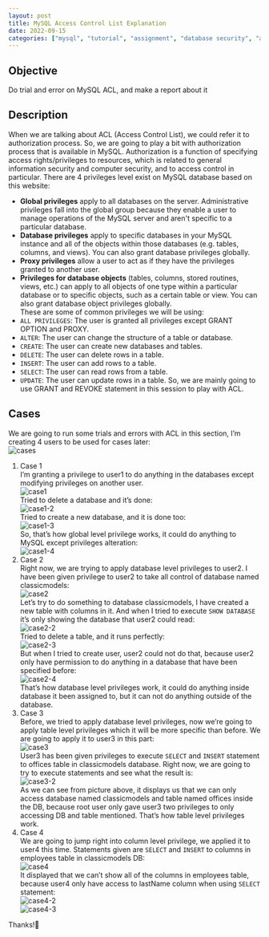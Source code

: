 ```yaml
---
layout: post
title: MySQL Access Control List Explanation
date: 2022-09-15
categories: ["mysql", "tutorial", "assignment", "database security", "acl"]
---
```


## Objective
Do trial and error on MySQL ACL, and make a report about it
## Description
When we are talking about ACL (Access Control List), we could refer it to authorization process. So, we are going to play a bit with authorization process that is available in MySQL. Authorization is a function of specifying access rights/privileges to resources, which is related to general information security and computer security, and to access control in particular.
There are 4 privileges level exist on MySQL database based on this website:
- **Global privileges** apply to all databases on the server. Administrative privileges fall into the global group because they enable a user to manage operations of the MySQL server and aren't specific to a particular database.
- **Database privileges** apply to specific databases in your MySQL instance and all of the objects within those databases (e.g. tables, columns, and views). You can also grant database privileges globally.
- **Proxy privileges** allow a user to act as if they have the privileges granted to another user.
- **Privileges for database objects** (tables, columns, stored routines, views, etc.) can apply to all objects of one type within a particular database or to specific objects, such as a certain table or view. You can also grant database object privileges globally.  
These are some of common privileges we will be using:
- `ALL PRIVILEGES`: The user is granted all privileges except GRANT OPTION and PROXY.
- `ALTER`: The user can change the structure of a table or database.
- `CREATE`: The user can create new databases and tables.
- `DELETE`: The user can delete rows in a table.
- `INSERT`: The user can add rows to a table.
- `SELECT`: The user can read rows from a table.
- `UPDATE`: The user can update rows in a table.
So, we are mainly going to use GRANT and REVOKE statement in this session to play with ACL.
## Cases
We are going to run some trials and errors with ACL in this section, I’m creating 4 users to be used for cases later:  
![cases](https://github.com/wyebit/wyebit.github.io/blob/main/assets/images/posts/2022-09-25-mysql-acl-explanation/cases.png?raw=true)
1. Case 1  
I’m granting a privilege to user1 to do anything in the databases except modifying privileges on another user.  
![case1](https://github.com/wyebit/wyebit.github.io/blob/main/assets/images/posts/2022-09-25-mysql-acl-explanation/case1.png?raw=true)  
Tried to delete a database and it’s done:  
![case1-2](https://github.com/wyebit/wyebit.github.io/blob/main/assets/images/posts/2022-09-25-mysql-acl-explanation/case1-2.png?raw=true)  
Tried to create a new database, and it is done too:  
![case1-3](https://github.com/wyebit/wyebit.github.io/blob/main/assets/images/posts/2022-09-25-mysql-acl-explanation/case1-3.png?raw=true)  
So, that’s how global level privilege works, it could do anything to MySQL except privileges alteration:  
![case1-4](https://github.com/wyebit/wyebit.github.io/blob/main/assets/images/posts/2022-09-25-mysql-acl-explanation/case1-4.png?raw=true)
2. Case 2  
Right now, we are trying to apply database level privileges to user2. I have been given privilege to user2 to take all control of database named classicmodels:  
![case2](https://github.com/wyebit/wyebit.github.io/blob/main/assets/images/posts/2022-09-25-mysql-acl-explanation/case2.png?raw=true)  
Let’s try to do something to database classicmodels, I have created a new table with columns in it. And when I tried to execute `SHOW DATABASE` it’s only showing the database that user2 could read:  
![case2-2](https://github.com/wyebit/wyebit.github.io/blob/main/assets/images/posts/2022-09-25-mysql-acl-explanation/case2-2.png?raw=true)  
Tried to delete a table, and it runs perfectly:  
![case2-3](https://github.com/wyebit/wyebit.github.io/blob/main/assets/images/posts/2022-09-25-mysql-acl-explanation/case2-3.png?raw=true)  
But when I tried to create user, user2 could not do that, because user2 only have permission to do anything in a database that have been specified before:  
![case2-4](https://github.com/wyebit/wyebit.github.io/blob/main/assets/images/posts/2022-09-25-mysql-acl-explanation/case2-4.png?raw=true)  
That’s how database level privileges work, it could do anything inside database it been assigned to, but it can not do anything outside of the database.
3. Case 3  
Before, we tried to apply database level privileges, now we’re going to apply table level privileges which it will be more specific than before. We are going to apply it to user3 in this part:  
![case3](https://github.com/wyebit/wyebit.github.io/blob/main/assets/images/posts/2022-09-25-mysql-acl-explanation/case3.png?raw=true)  
User3 has been given privileges to execute `SELECT` and `INSERT` statement to offices table in classicmodels database. Right now, we are going to try to execute statements and see what the result is:  
![case3-2](https://github.com/wyebit/wyebit.github.io/blob/main/assets/images/posts/2022-09-25-mysql-acl-explanation/case3-2.png?raw=true)  
As we can see from picture above, it displays us that we can only access database named classicmodels and table named offices inside the DB, because root user only gave user3 two privileges to only accessing DB and table mentioned.
That’s how table level privileges work.
4. Case 4  
We are going to jump right into column level privilege, we applied it to user4 this time. Statements given are `SELECT` and `INSERT` to columns in employees table in classicmodels DB:  
![case4](https://github.com/wyebit/wyebit.github.io/blob/main/assets/images/posts/2022-09-25-mysql-acl-explanation/case4.png?raw=true)  
It displayed that we can’t show all of the columns in employees table, because user4 only have access to lastName column when using `SELECT` statement:  
![case4-2](https://github.com/wyebit/wyebit.github.io/blob/main/assets/images/posts/2022-09-25-mysql-acl-explanation/case4-2.png?raw=true)  
![case4-3](https://github.com/wyebit/wyebit.github.io/blob/main/assets/images/posts/2022-09-25-mysql-acl-explanation/case4-3.png?raw=true)  

Thanks!🙏